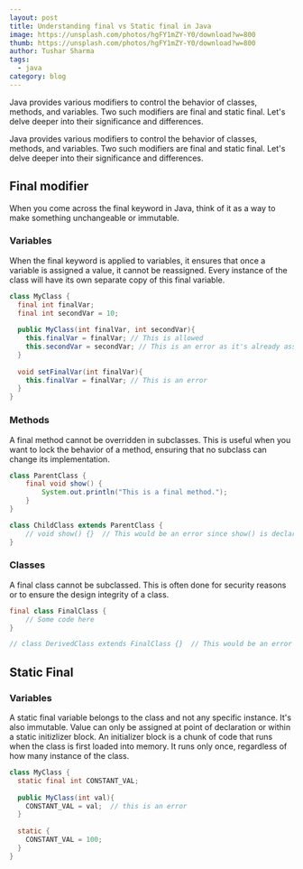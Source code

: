 ```yaml
---
layout: post
title: Understanding final vs Static final in Java
image: https://unsplash.com/photos/hgFY1mZY-Y0/download?w=800
thumb: https://unsplash.com/photos/hgFY1mZY-Y0/download?w=800
author: Tushar Sharma
tags:
  - java
category: blog
---
```


Java provides various modifiers to control the behavior of classes, methods, and variables. Two such modifiers are final and static final. Let's delve deeper into their significance and differences.<!-- truncate_here -->

Java provides various modifiers to control the behavior of classes, methods, and variables. Two such modifiers are final and static final. Let's delve deeper into their significance and differences.


## Final modifier

When you come across the final keyword in Java, think of it as a way to make something unchangeable or immutable.

### Variables 

When the final keyword is applied to variables, it ensures that once a variable is assigned a value, it cannot be reassigned. Every instance of the class will have its own separate copy of this final variable.


```java
class MyClass {
  final int finalVar;
  final int secondVar = 10;
  
  public MyClass(int finalVar, int secondVar){
    this.finalVar = finalVar; // This is allowed
    this.secondVar = secondVar; // This is an error as it's already assigend
  }
  
  void setFinalVar(int finalVar){
    this.finalVar = finalVar; // This is an error
  }
}
```
### Methods

A final method cannot be overridden in subclasses. This is useful when you want to lock the behavior of a method, ensuring that no subclass can change its implementation.

```java
class ParentClass {
    final void show() {
        System.out.println("This is a final method.");
    }
}

class ChildClass extends ParentClass {
    // void show() {}  // This would be an error since show() is declared as final in ParentClass
}
```

### Classes

A final class cannot be subclassed. This is often done for security reasons or to ensure the design integrity of a class.

```java
final class FinalClass {
    // Some code here
}

// class DerivedClass extends FinalClass {}  // This would be an error
```

## Static Final

### Variables

A static final variable belongs to the class and not any specific instance. It's also immutable. Value can only be assigned at point of declaration or within a static initizlizer block. An initializer block is a chunk of code that runs when the class is first loaded into memory. It runs only once, regardless of how many instance of the class.

```java
class MyClass {
  static final int CONSTANT_VAL; 
  
  public MyClass(int val){
    CONSTANT_VAL = val;  // this is an error
  }
  
  static {
    CONSTANT_VAL = 100;
  }
}
```
